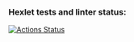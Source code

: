 ### Hexlet tests and linter status:
[![Actions Status](https://github.com/Altynay7878/python-project-lvl1/workflows/hexlet-check/badge.svg)](https://github.com/Altynay7878/python-project-lvl1/actions)